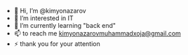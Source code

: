 - 👋 Hi, I’m @kimyonazarov
- 👀 I’m interested in IT
- 🌱 I’m currently learning "back end"
- 📫  to reach me kimyonazarovmuhammadxoja@gmail.com
- ⚡  thank you for your attention

<!---
kimyonazarov/kimyonazarov is a ✨ special ✨ repository because its `README.md` (this file) appears on your GitHub profile.
You can click the Preview link to take a look at your changes.
--->